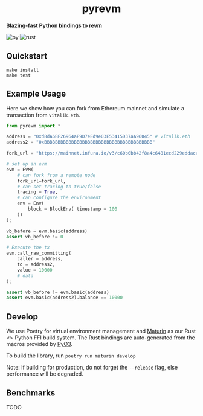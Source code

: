 # <h1 align="center"> pyrevm </h1>

**Blazing-fast Python bindings to [revm](https://github.com/bluealloy/revm/)**

![py](https://github.com/gakonst/pyrevm/workflows/py/badge.svg)
![rust](https://github.com/gakonst/pyrevm/workflows/rust/badge.svg)

## Quickstart

```
make install
make test
```

## Example Usage

Here we show how you can fork from Ethereum mainnet and simulate
a transaction from `vitalik.eth`.

```python
from pyrevm import *

address = "0xd8dA6BF26964aF9D7eEd9e03E53415D37aA96045" # vitalik.eth
address2 = "0xBBBBBBBBBBBBBBBBBBBBBBBBBBBBBBBBBBBBBBBB"

fork_url = "https://mainnet.infura.io/v3/c60b0bb42f8a4c6481ecd229eddaca27"

# set up an evm
evm = EVM(
    # can fork from a remote node
    fork_url=fork_url, 
    # can set tracing to true/false
    tracing = True, 
    # can configure the environment
    env = Env(
        block = BlockEnv( timestamp = 100
    ))
);

vb_before = evm.basic(address)
assert vb_before != 0

# Execute the tx
evm.call_raw_committing(
    caller = address,
    to = address2,
    value = 10000
    # data
);

assert vb_before != evm.basic(address)
assert evm.basic(address2).balance == 10000
```

## Develop

We use Poetry for virtual environment management and [Maturin](https://github.com/PyO3/maturin) as our Rust <> Python FFI build system. The Rust bindings are auto-generated from the macros provided by [PyO3](https://pyo3.rs/v0.17.1/).

To build the library, run `poetry run maturin develop`

Note: If building for production, do not forget the `--release` flag, else performance will be degraded.

## Benchmarks

TODO
